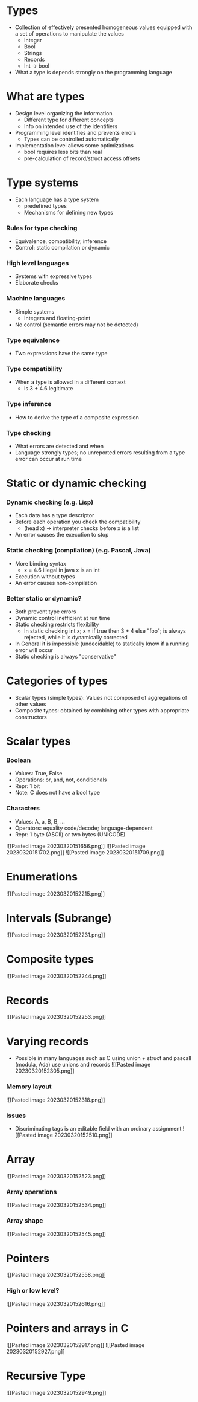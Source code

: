 # Types
- Collection of effectively presented homogeneous values equipped with a set of operations to manipulate the values
  - Integer 
  - Bool
  - Strings
  - Records
  - Int -> bool
- What a type is depends strongly on the programming language

# What are types
- Design level organizing the information
  - Different type for different concepts
  - Info on intended use of the identifiers
- Programming level identifies and prevents errors
  - Types can be controlled automatically
- Implementation level allows some optimizations
  - bool requires less bits than real
  - pre-calculation of record/struct access offsets

# Type systems
- Each language has a type system
  - predefined types
  - Mechanisms for defining new types
### Rules for type checking
- Equivalence, compatibility, inference
- Control: static compilation or dynamic
### High level languages 
- Systems with expressive types 
- Elaborate checks
### Machine languages
- Simple systems
  - Integers and floating-point
- No control (semantic errors may not be detected)
### Type equivalence
- Two expressions have the same type
### Type compatibility
- When a type is allowed in a different context
  - is 3 + 4.6 legitimate
### Type inference
- How to derive the type of a composite expression
### Type checking
- What errors are detected and when
- Language strongly types; no unreported errors resulting from a type error can occur at run time

# Static or dynamic checking
### Dynamic checking (e.g. Lisp)
  - Each data has a type descriptor
  - Before each operation you check the compatibility
    - (head x) → interpreter checks before x is a list
- An error causes the execution to stop
### Static checking (compilation) (e.g. Pascal, Java)
- More binding syntax
  - x = 4.6 illegal in java x is an int 
- Execution without types
- An error causes non-compilation

### Better static or dynamic?
- Both prevent type errors
- Dynamic control inefficient at run time
- Static checking restricts flexibility
  - In static checking 
    int x; x = if true then 3 + 4 else "foo"; 
    is always rejected, while it is dynamically corrected
- In General it is impossible (undecidable) to statically know if a running error will occur
- Static checking is always "conservative"

# Categories of types
- Scalar types (simple types): Values not composed of aggregations of other values
- Composite types: obtained by combining other types with appropriate constructors

# Scalar types
### Boolean
- Values: True, False
- Operations: or, and, not, conditionals
- Repr: 1 bit
- Note: C does not have a bool type

### Characters
- Values: A, a, B, B, ...
- Operators: equality code/decode; language-dependent
- Repr: 1 byte (ASCII) or two bytes (UNICODE)

![[Pasted image 20230320151656.png]]
![[Pasted image 20230320151702.png]]
![[Pasted image 20230320151709.png]]

# Enumerations
![[Pasted image 20230320152215.png]]

# Intervals (Subrange)
![[Pasted image 20230320152231.png]]

# Composite types
![[Pasted image 20230320152244.png]]

# Records
![[Pasted image 20230320152253.png]]

# Varying records
- Possible in many languages such as C using union + struct and pascall (modula, Ada) use unions and records
![[Pasted image 20230320152305.png]]
### Memory layout 
![[Pasted image 20230320152318.png]]
### Issues
- Discriminating tags is an editable field with an ordinary assignment
![[Pasted image 20230320152510.png]]

# Array 
![[Pasted image 20230320152523.png]]
### Array operations
![[Pasted image 20230320152534.png]]
### Array shape 
![[Pasted image 20230320152545.png]]

# Pointers 
![[Pasted image 20230320152558.png]]
### High or low level?
![[Pasted image 20230320152616.png]]

# Pointers and arrays in C
![[Pasted image 20230320152917.png]]
![[Pasted image 20230320152927.png]]

# Recursive Type
![[Pasted image 20230320152949.png]]
